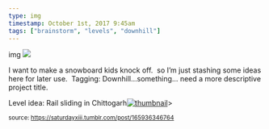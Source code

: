 ```yaml
---
type: img
timestamp: October 1st, 2017 9:45am
tags: ["brainstorm", "levels", "downhill"]
---
```

img
<img src="https://saturdayxiii.github.io/media/165936346764.jpg"/>
                                                                                          
I want to make a snowboard kids knock off.  so I’m just stashing some ideas here for later use.  Tagging: Downhill…something… need a more descriptive project title.<br/>

Level idea: Rail sliding in Chittogarh[![thumbnail](http://i3.ytimg.com/vi//maxresdefault.jpg)](https://www.youtube.com/watch?v=)> 
                                    
                
                
                
                
                                
<small>source: https://saturdayxiii.tumblr.com/post/165936346764</small>